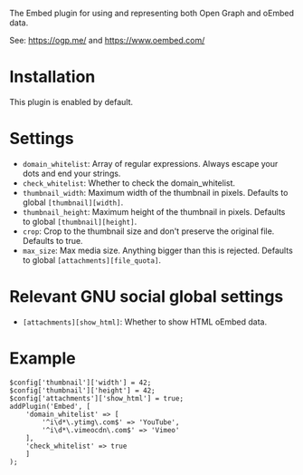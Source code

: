 The Embed plugin for using and representing both Open Graph and oEmbed data.

See: https://ogp.me/ and https://www.oembed.com/

Installation
============
This plugin is enabled by default.

Settings
========
* `domain_whitelist`: Array of regular expressions. Always escape your dots and end your strings.
* `check_whitelist`: Whether to check the domain_whitelist.
* `thumbnail_width`: Maximum width of the thumbnail in pixels. Defaults to global `[thumbnail][width]`.
* `thumbnail_height`: Maximum height of the thumbnail in pixels. Defaults to global `[thumbnail][height]`.
* `crop`: Crop to the thumbnail size and don't preserve the original file. Defaults to true.
* `max_size`: Max media size. Anything bigger than this is rejected. Defaults to global `[attachments][file_quota]`.

Relevant GNU social global settings
===================================

* `[attachments][show_html]`: Whether to show HTML oEmbed data.

Example
=======

```
$config['thumbnail']['width'] = 42;
$config['thumbnail']['height'] = 42;
$config['attachments']['show_html'] = true;
addPlugin('Embed', [
    'domain_whitelist' => [
        '^i\d*\.ytimg\.com$' => 'YouTube',
        '^i\d*\.vimeocdn\.com$' => 'Vimeo'
    ],
    'check_whitelist' => true
    ]
);
```